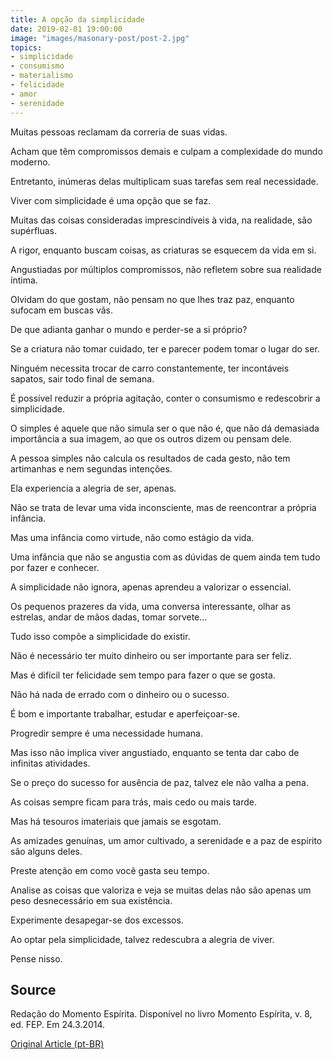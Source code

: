 ```yaml
---
title: A opção da simplicidade
date: 2019-02-01 19:00:00
image: "images/masonary-post/post-2.jpg"
topics: 
- simplicidade
- consumismo
- materialismo
- felicidade
- amor
- serenidade
---
```


Muitas pessoas reclamam da correria de suas vidas.

Acham que têm compromissos demais e culpam a complexidade do mundo moderno.

Entretanto, inúmeras delas multiplicam suas tarefas sem real necessidade.

Viver com simplicidade é uma opção que se faz.

Muitas das coisas consideradas imprescindíveis à vida, na realidade, são
supérfluas.

A rigor, enquanto buscam coisas, as criaturas se esquecem da vida em si.

Angustiadas por múltiplos compromissos, não refletem sobre sua realidade
íntima.

Olvidam do que gostam, não pensam no que lhes traz paz, enquanto sufocam em
buscas vãs.

De que adianta ganhar o mundo e perder-se a si próprio?

Se a criatura não tomar cuidado, ter e parecer podem tomar o lugar do ser.

Ninguém necessita trocar de carro constantemente, ter incontáveis sapatos, sair
todo final de semana.

É possível reduzir a própria agitação, conter o consumismo e redescobrir a
simplicidade.

O simples é aquele que não simula ser o que não é, que não dá demasiada
importância a sua imagem, ao que os outros dizem ou pensam dele.

A pessoa simples não calcula os resultados de cada gesto, não tem artimanhas e
nem segundas intenções.

Ela experiencia a alegria de ser, apenas.

Não se trata de levar uma vida inconsciente, mas de reencontrar a própria
infância.

Mas uma infância como virtude, não como estágio da vida.

Uma infância que não se angustia com as dúvidas de quem ainda tem tudo por
fazer e conhecer.

A simplicidade não ignora, apenas aprendeu a valorizar o essencial.

Os pequenos prazeres da vida, uma conversa interessante, olhar as estrelas,
andar de mãos dadas, tomar sorvete...

Tudo isso compõe a simplicidade do existir.

Não é necessário ter muito dinheiro ou ser importante para ser feliz.

Mas é difícil ter felicidade sem tempo para fazer o que se gosta.

Não há nada de errado com o dinheiro ou o sucesso.

É bom e importante trabalhar, estudar e aperfeiçoar-se.

Progredir sempre é uma necessidade humana.

Mas isso não implica viver angustiado, enquanto se tenta dar cabo de infinitas
atividades.

Se o preço do sucesso for ausência de paz, talvez ele não valha a pena.

As coisas sempre ficam para trás, mais cedo ou mais tarde.

Mas há tesouros imateriais que jamais se esgotam.

As amizades genuínas, um amor cultivado, a serenidade e a paz de espírito são
alguns deles.

Preste atenção em como você gasta seu tempo.

Analise as coisas que valoriza e veja se muitas delas não são apenas um peso
desnecessário em sua existência.

Experimente desapegar-se dos excessos.

Ao optar pela simplicidade, talvez redescubra a alegria de viver.

Pense nisso.

## Source
Redação do Momento Espírita.
Disponível no livro Momento Espírita, v. 8, ed. FEP.
Em 24.3.2014.



[Original Article (pt-BR)](http://www.momento.com.br/pt/imprimir.php?id=2473)


